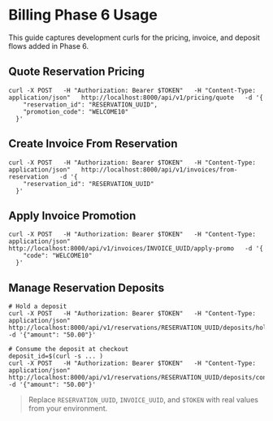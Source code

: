 
# Billing Phase 6 Usage

This guide captures development curls for the pricing, invoice, and deposit flows added in Phase 6.

## Quote Reservation Pricing

```
curl -X POST   -H "Authorization: Bearer $TOKEN"   -H "Content-Type: application/json"   http://localhost:8000/api/v1/pricing/quote   -d '{
    "reservation_id": "RESERVATION_UUID",
    "promotion_code": "WELCOME10"
  }'
```

## Create Invoice From Reservation

```
curl -X POST   -H "Authorization: Bearer $TOKEN"   -H "Content-Type: application/json"   http://localhost:8000/api/v1/invoices/from-reservation   -d '{
    "reservation_id": "RESERVATION_UUID"
  }'
```

## Apply Invoice Promotion

```
curl -X POST   -H "Authorization: Bearer $TOKEN"   -H "Content-Type: application/json"   http://localhost:8000/api/v1/invoices/INVOICE_UUID/apply-promo   -d '{
    "code": "WELCOME10"
  }'
```

## Manage Reservation Deposits

```
# Hold a deposit
curl -X POST   -H "Authorization: Bearer $TOKEN"   -H "Content-Type: application/json"   http://localhost:8000/api/v1/reservations/RESERVATION_UUID/deposits/hold   -d '{"amount": "50.00"}'

# Consume the deposit at checkout
deposit_id=$(curl -s ... )
curl -X POST   -H "Authorization: Bearer $TOKEN"   -H "Content-Type: application/json"   http://localhost:8000/api/v1/reservations/RESERVATION_UUID/deposits/consume   -d '{"amount": "50.00"}'
```

> Replace `RESERVATION_UUID`, `INVOICE_UUID`, and `$TOKEN` with real values from your environment.
